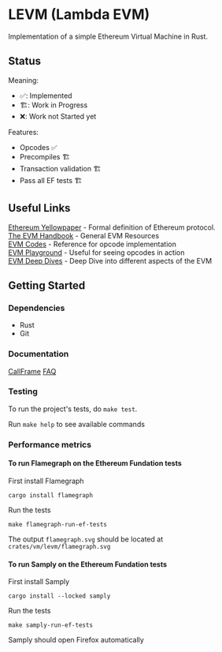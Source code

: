 # LEVM (Lambda EVM)

Implementation of a simple Ethereum Virtual Machine in Rust.

## Status
Meaning:
- ✅: Implemented
- 🏗️: Work in Progress
- ❌: Work not Started yet

Features:
- Opcodes ✅
- Precompiles 🏗️
- Transaction validation 🏗️
- Pass all EF tests 🏗️


## Useful Links
[Ethereum Yellowpaper](https://ethereum.github.io/yellowpaper/paper.pdf) - Formal definition of Ethereum protocol.  
[The EVM Handbook](https://noxx3xxon.notion.site/The-EVM-Handbook-bb38e175cc404111a391907c4975426d) - General EVM Resources  
[EVM Codes](https://www.evm.codes/) - Reference for opcode implementation  
[EVM Playground](https://www.evm.codes/playground) - Useful for seeing opcodes in action  
[EVM Deep Dives](https://noxx.substack.com/p/evm-deep-dives-the-path-to-shadowy) - Deep Dive into different aspects of the EVM

## Getting Started
### Dependencies
- Rust
- Git

### Documentation
[CallFrame](./docs/callframe.md)
[FAQ](./docs/faq.md)

### Testing
To run the project's tests, do `make test`.

Run `make help` to see available commands

### Performance metrics
#### To run Flamegraph on the Ethereum Fundation tests

First install Flamegraph
```Shell
cargo install flamegraph
```

Run the tests
```Shell
make flamegraph-run-ef-tests
```

The output `flamegraph.svg` should be located at `crates/vm/levm/flamegraph.svg`

#### To run Samply on the Ethereum Fundation tests

First install Samply
```Shell
cargo install --locked samply
```

Run the tests
```Shell
make samply-run-ef-tests
```
Samply should open Firefox automatically
